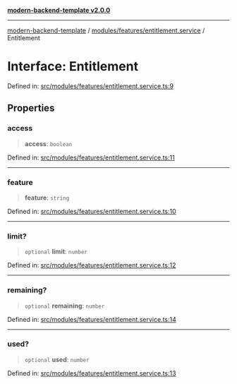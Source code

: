 [**modern-backend-template v2.0.0**](../../../../README.md)

***

[modern-backend-template](../../../../modules.md) / [modules/features/entitlement.service](../README.md) / Entitlement

# Interface: Entitlement

Defined in: [src/modules/features/entitlement.service.ts:9](https://github.com/maemreyo/saas-4cus-nodejs/blob/1a77de11cd6eaefe66c31c7f5de281673fc25ce5/src/modules/features/entitlement.service.ts#L9)

## Properties

### access

> **access**: `boolean`

Defined in: [src/modules/features/entitlement.service.ts:11](https://github.com/maemreyo/saas-4cus-nodejs/blob/1a77de11cd6eaefe66c31c7f5de281673fc25ce5/src/modules/features/entitlement.service.ts#L11)

***

### feature

> **feature**: `string`

Defined in: [src/modules/features/entitlement.service.ts:10](https://github.com/maemreyo/saas-4cus-nodejs/blob/1a77de11cd6eaefe66c31c7f5de281673fc25ce5/src/modules/features/entitlement.service.ts#L10)

***

### limit?

> `optional` **limit**: `number`

Defined in: [src/modules/features/entitlement.service.ts:12](https://github.com/maemreyo/saas-4cus-nodejs/blob/1a77de11cd6eaefe66c31c7f5de281673fc25ce5/src/modules/features/entitlement.service.ts#L12)

***

### remaining?

> `optional` **remaining**: `number`

Defined in: [src/modules/features/entitlement.service.ts:14](https://github.com/maemreyo/saas-4cus-nodejs/blob/1a77de11cd6eaefe66c31c7f5de281673fc25ce5/src/modules/features/entitlement.service.ts#L14)

***

### used?

> `optional` **used**: `number`

Defined in: [src/modules/features/entitlement.service.ts:13](https://github.com/maemreyo/saas-4cus-nodejs/blob/1a77de11cd6eaefe66c31c7f5de281673fc25ce5/src/modules/features/entitlement.service.ts#L13)
